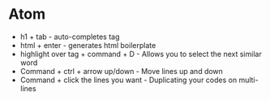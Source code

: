 # Atom
  * h1 + tab - auto-completes tag
  * html + enter - generates html boilerplate
  * highlight over tag + command + D - Allows you to select the next similar word
  * Command + ctrl + arrow up/down - Move lines up and down
  * Command + click the lines you want - Duplicating your codes on multi-lines 


